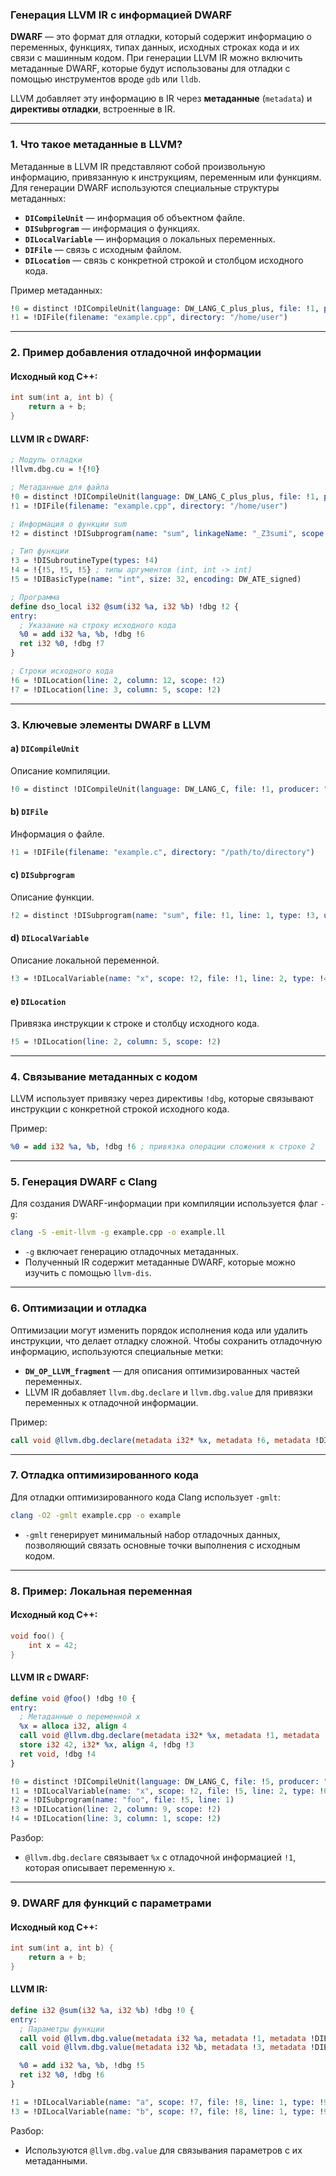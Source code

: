 ### Генерация LLVM IR с информацией DWARF

**DWARF** — это формат для отладки, который содержит информацию о переменных, функциях, типах данных, исходных строках кода и их связи с машинным кодом. При генерации LLVM IR можно включить метаданные DWARF, которые будут использованы для отладки с помощью инструментов вроде `gdb` или `lldb`.

LLVM добавляет эту информацию в IR через **метаданные** (`metadata`) и **директивы отладки**, встроенные в IR.

---

### 1. **Что такое метаданные в LLVM?**

Метаданные в LLVM IR представляют собой произвольную информацию, привязанную к инструкциям, переменным или функциям. Для генерации DWARF используются специальные структуры метаданных:
- **`DICompileUnit`** — информация об объектном файле.
- **`DISubprogram`** — информация о функциях.
- **`DILocalVariable`** — информация о локальных переменных.
- **`DIFile`** — связь с исходным файлом.
- **`DILocation`** — связь с конкретной строкой и столбцом исходного кода.

Пример метаданных:
```llvm
!0 = distinct !DICompileUnit(language: DW_LANG_C_plus_plus, file: !1, producer: "Clang", isOptimized: false)
!1 = !DIFile(filename: "example.cpp", directory: "/home/user")
```

---

### 2. **Пример добавления отладочной информации**

#### Исходный код C++:
```cpp
int sum(int a, int b) {
    return a + b;
}
```

#### LLVM IR с DWARF:
```llvm
; Модуль отладки
!llvm.dbg.cu = !{!0}

; Метаданные для файла
!0 = distinct !DICompileUnit(language: DW_LANG_C_plus_plus, file: !1, producer: "Clang", isOptimized: false, runtimeVersion: 0, emissionKind: FullDebug)
!1 = !DIFile(filename: "example.cpp", directory: "/home/user")

; Информация о функции sum
!2 = distinct !DISubprogram(name: "sum", linkageName: "_Z3sumi", scope: !1, file: !1, line: 1, type: !3, scopeLine: 1, flags: DIFlagPrototyped, spFlags: DISPFlagDefinition, unit: !0, retainedNodes: !{})

; Тип функции
!3 = !DISubroutineType(types: !4)
!4 = !{!5, !5, !5} ; типы аргументов (int, int -> int)
!5 = !DIBasicType(name: "int", size: 32, encoding: DW_ATE_signed)

; Программа
define dso_local i32 @sum(i32 %a, i32 %b) !dbg !2 {
entry:
  ; Указание на строку исходного кода
  %0 = add i32 %a, %b, !dbg !6
  ret i32 %0, !dbg !7
}

; Строки исходного кода
!6 = !DILocation(line: 2, column: 12, scope: !2)
!7 = !DILocation(line: 3, column: 5, scope: !2)
```

---

### 3. **Ключевые элементы DWARF в LLVM**

#### a) `DICompileUnit`
Описание компиляции.
```llvm
!0 = distinct !DICompileUnit(language: DW_LANG_C, file: !1, producer: "Clang", isOptimized: false)
```

#### b) `DIFile`
Информация о файле.
```llvm
!1 = !DIFile(filename: "example.c", directory: "/path/to/directory")
```

#### c) `DISubprogram`
Описание функции.
```llvm
!2 = distinct !DISubprogram(name: "sum", file: !1, line: 1, type: !3, unit: !0)
```

#### d) `DILocalVariable`
Описание локальной переменной.
```llvm
!3 = !DILocalVariable(name: "x", scope: !2, file: !1, line: 2, type: !4)
```

#### e) `DILocation`
Привязка инструкции к строке и столбцу исходного кода.
```llvm
!5 = !DILocation(line: 2, column: 5, scope: !2)
```

---

### 4. **Связывание метаданных с кодом**

LLVM использует привязку через директивы `!dbg`, которые связывают инструкции с конкретной строкой исходного кода.

Пример:
```llvm
%0 = add i32 %a, %b, !dbg !6 ; привязка операции сложения к строке 2
```

---

### 5. **Генерация DWARF с Clang**

Для создания DWARF-информации при компиляции используется флаг `-g`:
```bash
clang -S -emit-llvm -g example.cpp -o example.ll
```

- `-g` включает генерацию отладочных метаданных.
- Полученный IR содержит метаданные DWARF, которые можно изучить с помощью `llvm-dis`.

---

### 6. **Оптимизации и отладка**

Оптимизации могут изменить порядок исполнения кода или удалить инструкции, что делает отладку сложной. Чтобы сохранить отладочную информацию, используются специальные метки:
- **`DW_OP_LLVM_fragment`** — для описания оптимизированных частей переменных.
- LLVM IR добавляет `llvm.dbg.declare` и `llvm.dbg.value` для привязки переменных к отладочной информации.

Пример:
```llvm
call void @llvm.dbg.declare(metadata i32* %x, metadata !6, metadata !DIExpression())
```

---

### 7. **Отладка оптимизированного кода**

Для отладки оптимизированного кода Clang использует `-gmlt`:
```bash
clang -O2 -gmlt example.cpp -o example
```

- `-gmlt` генерирует минимальный набор отладочных данных, позволяющий связать основные точки выполнения с исходным кодом.

---

### 8. **Пример: Локальная переменная**

#### Исходный код C++:
```cpp
void foo() {
    int x = 42;
}
```

#### LLVM IR с DWARF:
```llvm
define void @foo() !dbg !0 {
entry:
  ; Метаданные о переменной x
  %x = alloca i32, align 4
  call void @llvm.dbg.declare(metadata i32* %x, metadata !1, metadata !DIExpression()), !dbg !2
  store i32 42, i32* %x, align 4, !dbg !3
  ret void, !dbg !4
}

!0 = distinct !DICompileUnit(language: DW_LANG_C, file: !5, producer: "Clang")
!1 = !DILocalVariable(name: "x", scope: !2, file: !5, line: 2, type: !6)
!2 = !DISubprogram(name: "foo", file: !5, line: 1)
!3 = !DILocation(line: 2, column: 9, scope: !2)
!4 = !DILocation(line: 3, column: 1, scope: !2)
```

Разбор:
- `@llvm.dbg.declare` связывает `%x` с отладочной информацией `!1`, которая описывает переменную `x`.

---

### 9. **DWARF для функций с параметрами**

#### Исходный код C++:
```cpp
int sum(int a, int b) {
    return a + b;
}
```

#### LLVM IR:
```llvm
define i32 @sum(i32 %a, i32 %b) !dbg !0 {
entry:
  ; Параметры функции
  call void @llvm.dbg.value(metadata i32 %a, metadata !1, metadata !DIExpression()), !dbg !2
  call void @llvm.dbg.value(metadata i32 %b, metadata !3, metadata !DIExpression()), !dbg !4

  %0 = add i32 %a, %b, !dbg !5
  ret i32 %0, !dbg !6
}

!1 = !DILocalVariable(name: "a", scope: !7, file: !8, line: 1, type: !9)
!3 = !DILocalVariable(name: "b", scope: !7, file: !8, line: 1, type: !9)
```

Разбор:
- Используются `@llvm.dbg.value` для связывания параметров с их метаданными.
